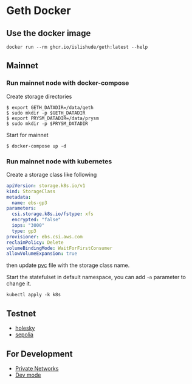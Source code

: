 # Geth Docker

## Use the docker image

```
docker run --rm ghcr.io/islishude/geth:latest --help
```

## Mainnet

### Run mainnet node with docker-compose

Create storage directories

```console
$ export GETH_DATADIR=/data/geth
$ sudo mkdir -p $GETH_DATADIR
$ export PRYSM_DATADIR=/data/prysm
$ sudo mkdir -p $PRYSM_DATADIR
```

Start for mainnet

```
$ docker-compose up -d
```

### Run mainnet node with kubernetes

Create a storage class like following

```yaml
apiVersion: storage.k8s.io/v1
kind: StorageClass
metadata:
  name: ebs-gp3
parameters:
  csi.storage.k8s.io/fstype: xfs
  encrypted: "false"
  iops: "3000"
  type: gp3
provisioner: ebs.csi.aws.com
reclaimPolicy: Delete
volumeBindingMode: WaitForFirstConsumer
allowVolumeExpansion: true
```

then update [pvc](k8s/pvc.yaml) file with the storage class name.

Start the statefulset in default namespace, you can add `-n` parameter to change it.

```
kubectl apply -k k8s
```

## Testnet

- [holesky](./testnet/holeksy)
- [sepolia](./testnet/sepolia)

## For Development

- [Private Networks](https://geth.ethereum.org/docs/interface/private-network)
- [Dev mode](https://geth.ethereum.org/getting-started/dev-mode)
